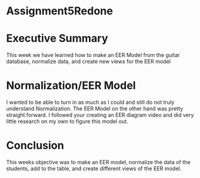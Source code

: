 # Assignment5Redone
# Executive Summary
This week we have learned how to make an EER Model from the guitar database, normalize data, and create new views for the EER model
# Normalization/EER Model
I wanted to be able to turn in as much as I could and still do not truly understand Normalization. The EER Model on the other hand was pretty straight forward. I followed your creating an EER diagram video and did very little research on my own to figure this model out. 
# Conclusion
This weeks objective was to make an EER model, normalize the data of the students, add to the table, and create different views of the EER model. 
